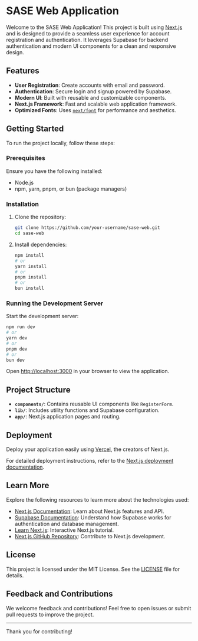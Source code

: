 # SASE Web Application

Welcome to the SASE Web Application! This project is built using [Next.js](https://nextjs.org) and is designed to provide a seamless user experience for account registration and authentication. It leverages Supabase for backend authentication and modern UI components for a clean and responsive design.

## Features

- **User Registration**: Create accounts with email and password.
- **Authentication**: Secure login and signup powered by Supabase.
- **Modern UI**: Built with reusable and customizable components.
- **Next.js Framework**: Fast and scalable web application framework.
- **Optimized Fonts**: Uses [`next/font`](https://nextjs.org/docs/app/building-your-application/optimizing/fonts) for performance and aesthetics.

## Getting Started

To run the project locally, follow these steps:

### Prerequisites

Ensure you have the following installed:
- Node.js
- npm, yarn, pnpm, or bun (package managers)

### Installation

1. Clone the repository:
   ```bash
   git clone https://github.com/your-username/sase-web.git
   cd sase-web
   ```

2. Install dependencies:
   ```bash
   npm install
   # or
   yarn install
   # or
   pnpm install
   # or
   bun install
   ```

### Running the Development Server

Start the development server:

```bash
npm run dev
# or
yarn dev
# or
pnpm dev
# or
bun dev
```

Open [http://localhost:3000](http://localhost:3000) in your browser to view the application.

## Project Structure

- **`components/`**: Contains reusable UI components like `RegisterForm`.
- **`lib/`**: Includes utility functions and Supabase configuration.
- **`app/`**: Next.js application pages and routing.

## Deployment

Deploy your application easily using [Vercel](https://vercel.com/new?utm_medium=default-template&filter=next.js&utm_source=create-next-app&utm_campaign=create-next-app-readme), the creators of Next.js.

For detailed deployment instructions, refer to the [Next.js deployment documentation](https://nextjs.org/docs/app/building-your-application/deploying).

## Learn More

Explore the following resources to learn more about the technologies used:

- [Next.js Documentation](https://nextjs.org/docs): Learn about Next.js features and API.
- [Supabase Documentation](https://supabase.com/docs): Understand how Supabase works for authentication and database management.
- [Learn Next.js](https://nextjs.org/learn): Interactive Next.js tutorial.
- [Next.js GitHub Repository](https://github.com/vercel/next.js): Contribute to Next.js development.

## License

This project is licensed under the MIT License. See the [LICENSE](LICENSE) file for details.

## Feedback and Contributions

We welcome feedback and contributions! Feel free to open issues or submit pull requests to improve the project.

---
Thank you for contributing!
